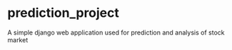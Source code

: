 # prediction_project
A simple django web application used for prediction and analysis of stock market
